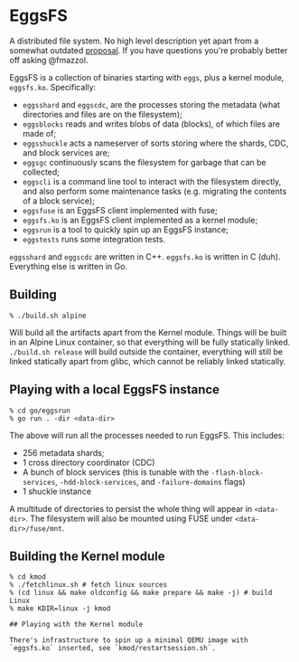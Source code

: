 # EggsFS

A distributed file system. No high level description yet apart from a somewhat outdated [proposal](https://xtxmarketscom.sharepoint.com/:w:/s/ECN/EdVNBAzB7klPsVw6CxkfAvwB0LGu4pbtf-Gafr0tMnWNKw?e=2LaGl8). If you have questions you're probably better off asking @fmazzol.

EggsFS is a collection of binaries starting with `eggs`, plus a kernel module, `eggsfs.ko`. Specifically:

* `eggsshard` and `eggscdc`, are the processes storing the metadata (what directories and files are on the filesystem);
* `eggsblocks` reads and writes blobs of data (blocks), of which files are made of;
* `eggsshuckle` acts a nameserver of sorts storing where the shards, CDC, and block services are;
* `eggsgc` continuously scans the filesystem for garbage that can be collected;
* `eggscli` is a command line tool to interact with the filesystem directly, and also perform some maintenance tasks (e.g. migrating the contents of a block service);
* `eggsfuse` is an EggsFS client implemented with fuse;
* `eggsfs.ko` is an EggsFS client implemented as a kernel module;
* `eggsrun` is a tool to quickly spin up an EggsFS instance;
* `eggstests` runs some integration tests.

`eggsshard` and `eggscdc` are written in C++. `eggsfs.ko` is written in C (duh). Everything else is written in Go.

## Building

```
% ./build.sh alpine
```

Will build all the artifacts apart from the Kernel module. Things will be built in an Alpine Linux container, so that everything will be fully statically linked. `./build.sh release` will build outside the container, everything will still be linked statically apart from glibc, which cannot be reliably linked statically.

## Playing with a local EggsFS instance

```
% cd go/eggsrun
% go run . -dir <data-dir>
```
The above will run all the processes needed to run EggsFS. This includes:

* 256 metadata shards;
* 1 cross directory coordinator (CDC)
* A bunch of block services (this is tunable with the `-flash-block-services`, `-hdd-block-services`, and `-failure-domains` flags)
* 1 shuckle instance

A multitude of directories to persist the whole thing will appear in `<data-dir>`. The filesystem will also be mounted using FUSE under `<data-dir>/fuse/mnt`.

## Building the Kernel module

```
% cd kmod
% ./fetchlinux.sh # fetch linux sources
% (cd linux && make oldconfig && make prepare && make -j) # build Linux
% make KDIR=linux -j kmod

## Playing with the Kernel module

There's infrastructure to spin up a minimal QEMU image with `eggsfs.ko` inserted, see `kmod/restartsession.sh`.
